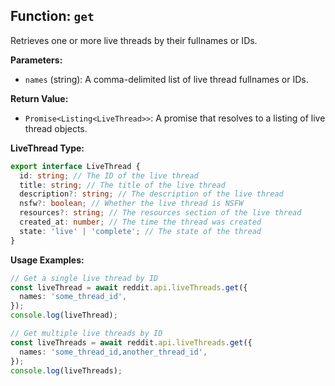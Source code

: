 ## Function: `get`

Retrieves one or more live threads by their fullnames or IDs.

**Parameters:**

- `names` (string): A comma-delimited list of live thread fullnames or IDs.

**Return Value:**

- `Promise<Listing<LiveThread>>`: A promise that resolves to a listing of live thread objects.

**LiveThread Type:**

```typescript
export interface LiveThread {
  id: string; // The ID of the live thread
  title: string; // The title of the live thread
  description?: string; // The description of the live thread
  nsfw?: boolean; // Whether the live thread is NSFW
  resources?: string; // The resources section of the live thread
  created_at: number; // The time the thread was created
  state: 'live' | 'complete'; // The state of the thread
}
```

**Usage Examples:**

```typescript
// Get a single live thread by ID
const liveThread = await reddit.api.liveThreads.get({
  names: 'some_thread_id',
});
console.log(liveThread);

// Get multiple live threads by ID
const liveThreads = await reddit.api.liveThreads.get({
  names: 'some_thread_id,another_thread_id',
});
console.log(liveThreads);
```
